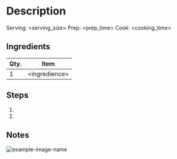 # Description

Serving: \<serving_size\>
Prep: \<prep_time\>
Cook: \<cooking_time\>

## Ingredients

| Qty. | Item            |
| ---- | --------------- |
| 1    | \<ingredience\> |

## Steps

1.
2.

## Notes

![example-image-name](img/example-image-name.jpg)
